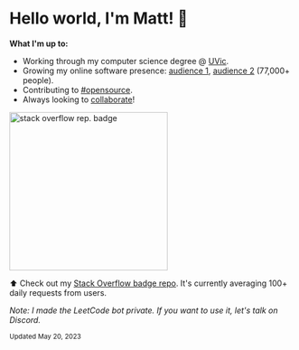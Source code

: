 # Hello world, I'm Matt! 👋
**What I'm up to:**
- Working through my computer science degree @ [UVic](https://www.uvic.ca/).
- Growing my online software presence: [audience 1](https://www.instagram.com/comicalcoder/), [audience 2](https://www.instagram.com/nerds_coding/)  (77,000+ people).
- Contributing to [#opensource](https://pub.dev/publishers/matthewtrent.me/packages).
- Always looking to [collaborate](mailto:me@matthewtrent.me?subject=Howdy)!

<a href="https://stackoverflow-badge.herokuapp.com"><img width=280px alt="stack overflow rep. badge" src="https://stackoverflow-badge.herokuapp.com/stackoverflow?username=13029516&period=year"></a> 

⬆️ Check out my [Stack Overflow badge repo](https://github.com/mattrltrent/stackoverflow_badge).
It's currently averaging 100+ daily requests from users.

*Note: I made the LeetCode bot private. If you want to use it, let's talk on Discord.*

<sub>Updated May 20, 2023</sub>
